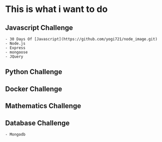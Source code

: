# This is what i want to do

## Javascript Challenge
    - 30 Days Of [Javascript](https://github.com/yogi721/node_image.git)
    - Node.js 
    - Express 
    - mongoose
    - JQuery 
## Python Challenge

## Docker Challenge

## Mathematics Challenge

## Database Challenge

    - Mongodb